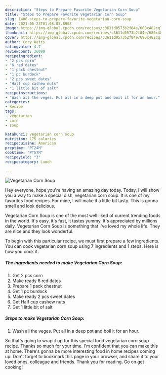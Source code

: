 ```yaml
---
description: "Steps to Prepare Favorite Vegetarian Corn Soup"
title: "Steps to Prepare Favorite Vegetarian Corn Soup"
slug: 1406-steps-to-prepare-favorite-vegetarian-corn-soup
date: 2021-05-23T01:08:05.890Z
image: https://img-global.cpcdn.com/recipes/c3611d0573b2f84e/680x482cq70/vegetarian-corn-soup-recipe-main-photo.jpg
thumbnail: https://img-global.cpcdn.com/recipes/c3611d0573b2f84e/680x482cq70/vegetarian-corn-soup-recipe-main-photo.jpg
cover: https://img-global.cpcdn.com/recipes/c3611d0573b2f84e/680x482cq70/vegetarian-corn-soup-recipe-main-photo.jpg
author: Cory Watts
ratingvalue: 4.7
reviewcount: 36090
recipeingredient:
- "2 pcs corn"
- "6 red dates"
- "1 pack chestnut"
- "1 pc burdock"
- "2 pcs sweet dates"
- "Half cup cashew nuts"
- "1 little bit of salt"
recipeinstructions:
- "Wash all the veges. Put all in a deep pot and boil it for an hour."
categories:
- Recipe
tags:
- vegetarian
- corn
- soup

katakunci: vegetarian corn soup 
nutrition: 175 calories
recipecuisine: American
preptime: "PT24M"
cooktime: "PT57M"
recipeyield: "3"
recipecategory: Lunch

---
```



![Vegetarian Corn Soup](https://img-global.cpcdn.com/recipes/c3611d0573b2f84e/680x482cq70/vegetarian-corn-soup-recipe-main-photo.jpg)

Hey everyone, hope you're having an amazing day today. Today, I will show you a way to make a special dish, vegetarian corn soup. It is one of my favorites food recipes. For mine, I will make it a little bit tasty. This is gonna smell and look delicious.



Vegetarian Corn Soup is one of the most well liked of current trending foods in the world. It's easy, it's fast, it tastes yummy. It's appreciated by millions daily. Vegetarian Corn Soup is something that I've loved my whole life. They are nice and they look wonderful.


To begin with this particular recipe, we must first prepare a few ingredients. You can cook vegetarian corn soup using 7 ingredients and 1 steps. Here is how you cook it.

<!--inarticleads1-->

##### The ingredients needed to make Vegetarian Corn Soup:

1. Get 2 pcs corn
1. Make ready 6 red dates
1. Prepare 1 pack chestnut
1. Get 1 pc burdock
1. Make ready 2 pcs sweet dates
1. Get Half cup cashew nuts
1. Get 1 little bit of salt




<!--inarticleads2-->

##### Steps to make Vegetarian Corn Soup:

1. Wash all the veges. Put all in a deep pot and boil it for an hour.




So that's going to wrap it up for this special food vegetarian corn soup recipe. Thanks so much for your time. I'm confident that you can make this at home. There's gonna be more interesting food in home recipes coming up. Don't forget to bookmark this page in your browser, and share it to your loved ones, colleague and friends. Thank you for reading. Go on get cooking!
